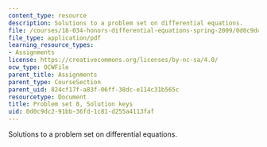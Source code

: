 ```yaml
---
content_type: resource
description: Solutions to a problem set on differential equations.
file: /courses/18-034-honors-differential-equations-spring-2009/0d0c9dc291bb36fd1c81d255a4113faf_MIT18_034s09_sol_pset08.pdf
file_type: application/pdf
learning_resource_types:
- Assignments
license: https://creativecommons.org/licenses/by-nc-sa/4.0/
ocw_type: OCWFile
parent_title: Assignments
parent_type: CourseSection
parent_uid: 824cf17f-a83f-06ff-38dc-e114c31b565c
resourcetype: Document
title: Problem set 8, Solution keys
uid: 0d0c9dc2-91bb-36fd-1c81-d255a4113faf
---
```

Solutions to a problem set on differential equations.